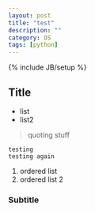```yaml
---
layout: post
title: "test"
description: ""
category: OS
tags: [python]
---
```

{% include JB/setup %}

## Title
- list
- list2

> quoting stuff

	testing
	testing again

1. ordered list
2. ordered list 2

### Subtitle

